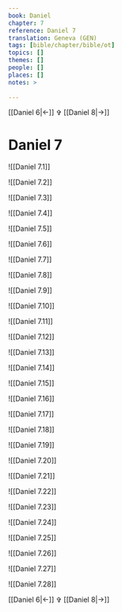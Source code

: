 ```yaml
---
book: Daniel
chapter: 7
reference: Daniel 7
translation: Geneva (GEN)
tags: [bible/chapter/bible/ot]
topics: []
themes: []
people: []
places: []
notes: >
  
---
```


[[Daniel 6|<-]] ✞ [[Daniel 8|->]]

# Daniel 7

![[Daniel 7.1]]

![[Daniel 7.2]]

![[Daniel 7.3]]

![[Daniel 7.4]]

![[Daniel 7.5]]

![[Daniel 7.6]]

![[Daniel 7.7]]

![[Daniel 7.8]]

![[Daniel 7.9]]

![[Daniel 7.10]]

![[Daniel 7.11]]

![[Daniel 7.12]]

![[Daniel 7.13]]

![[Daniel 7.14]]

![[Daniel 7.15]]

![[Daniel 7.16]]

![[Daniel 7.17]]

![[Daniel 7.18]]

![[Daniel 7.19]]

![[Daniel 7.20]]

![[Daniel 7.21]]

![[Daniel 7.22]]

![[Daniel 7.23]]

![[Daniel 7.24]]

![[Daniel 7.25]]

![[Daniel 7.26]]

![[Daniel 7.27]]

![[Daniel 7.28]]

[[Daniel 6|<-]] ✞ [[Daniel 8|->]]
